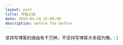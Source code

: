 ```yaml
---
layout: post
title: 开始之前
date: 2016-04-29 15:09:00
description: before the before
---
```


坚持写博客的缘由有千万种，不坚持写博客大多因为懒。：）
